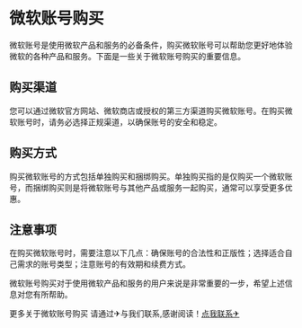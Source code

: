 # 微软账号购买

微软账号是使用微软产品和服务的必备条件，购买微软账号可以帮助您更好地体验微软的各种产品和服务。下面是一些关于微软账号购买的重要信息。

## 购买渠道

您可以通过微软官方网站、微软商店或授权的第三方渠道购买微软账号。在购买微软账号时，请务必选择正规渠道，以确保账号的安全和稳定。

## 购买方式

购买微软账号的方式包括单独购买和捆绑购买。单独购买指的是仅购买一个微软账号，而捆绑购买则是将微软账号与其他产品或服务一起购买，通常可以享受更多优惠。

## 注意事项

在购买微软账号时，需要注意以下几点：确保账号的合法性和正版性；选择适合自己需求的账号类型；注意账号的有效期和续费方式。

微软账号购买对于使用微软产品和服务的用户来说是非常重要的一步，希望上述信息对您有所帮助。

更多关于微软账号购买 请通过✈与我们联系,感谢阅读！[点我联系✈](https://blog.G208.com)